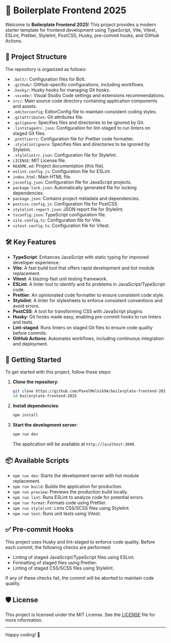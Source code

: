 # 🚀 Boilerplate Frontend 2025

Welcome to **Boilerplate Frontend 2025**! This project provides a modern starter template for frontend development using TypeScript, Vite, Vitest, ESLint, Prettier, Stylelint, PostCSS, Husky, pre-commit hooks, and GitHub Actions.

## 📂 Project Structure

The repository is organized as follows:

- `.bolt/`: Configuration files for Bolt.
- `.github/`: GitHub-specific configurations, including workflows.
- `.husky/`: Husky hooks for managing Git hooks.
- `.vscode/`: Visual Studio Code settings and extensions recommendations.
- `src/`: Main source code directory containing application components and assets.
- `.editorconfig`: EditorConfig file to maintain consistent coding styles.
- `.gitattributes`: Git attributes file.
- `.gitignore`: Specifies files and directories to be ignored by Git.
- `.lintstagedrc.json`: Configuration for lint-staged to run linters on staged Git files.
- `.prettierrc`: Configuration file for Prettier code formatter.
- `.stylelintignore`: Specifies files and directories to be ignored by Stylelint.
- `.stylelintrc.json`: Configuration file for Stylelint.
- `LICENSE`: MIT License file.
- `README.md`: Project documentation (this file).
- `eslint.config.js`: Configuration file for ESLint.
- `index.html`: Main HTML file.
- `jsconfig.json`: Configuration file for JavaScript projects.
- `package-lock.json`: Automatically generated file for locking dependencies.
- `package.json`: Contains project metadata and dependencies.
- `postcss.config.js`: Configuration file for PostCSS.
- `stylelint-report.json`: JSON report file for Stylelint.
- `tsconfig.json`: TypeScript configuration file.
- `vite.config.ts`: Configuration file for Vite.
- `vitest.config.ts`: Configuration file for Vitest.

## 🛠️ Key Features

- **TypeScript**: Enhances JavaScript with static typing for improved developer experience.
- **Vite**: A fast build tool that offers rapid development and hot module replacement.
- **Vitest**: A blazing-fast unit testing framework.
- **ESLint**: A linter tool to identify and fix problems in JavaScript/TypeScript code.
- **Prettier**: An opinionated code formatter to ensure consistent code style.
- **Stylelint**: A linter for stylesheets to enforce consistent conventions and avoid errors.
- **PostCSS**: A tool for transforming CSS with JavaScript plugins.
- **Husky**: Git hooks made easy, enabling pre-commit hooks to run linters and tests.
- **Lint-staged**: Runs linters on staged Git files to ensure code quality before commits.
- **GitHub Actions**: Automates workflows, including continuous integration and deployment.

## 🚀 Getting Started

To get started with this project, follow these steps:

1. **Clone the repository**:

   ```bash
   git clone https://github.com/PavelMelnik94/boilerplate-frontend-2025.git
   cd boilerplate-frontend-2025
   ```

2. **Install dependencies**:

   ```bash
   npm install
   ```

3. **Start the development server**:

   ```bash
   npm run dev
   ```

   The application will be available at `http://localhost:3000`.

## 📦 Available Scripts

- `npm run dev`: Starts the development server with hot module replacement.
- `npm run build`: Builds the application for production.
- `npm run preview`: Previews the production build locally.
- `npm run lint`: Runs ESLint to analyze code for potential errors.
- `npm run format`: Formats code using Prettier.
- `npm run stylelint`: Lints CSS/SCSS files using Stylelint.
- `npm run test`: Runs unit tests using Vitest.

## ✅ Pre-commit Hooks

This project uses Husky and lint-staged to enforce code quality. Before each commit, the following checks are performed:

- Linting of staged JavaScript/TypeScript files using ESLint.
- Formatting of staged files using Prettier.
- Linting of staged CSS/SCSS files using Stylelint.

If any of these checks fail, the commit will be aborted to maintain code quality.

## 🛡️ License

This project is licensed under the MIT License. See the [LICENSE](./LICENSE) file for more information.

---

Happy coding! 🎉
